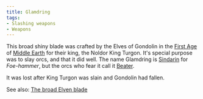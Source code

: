 ```yaml
---
title: Glamdring
tags:
- Slashing weapons
- Weapons
---
```


This broad shiny blade was crafted by the Elves of Gondolin in the
[First Age](First_Age "wikilink") of [Middle
Earth](Middle_Earth "wikilink") for their king, the Noldor King Turgon.
It's special purpose was to slay orcs, and that it did well. The name
Glamdring is [Sindarin](Sindarin "wikilink") for *Foe-hammer*, but the
orcs who fear it call it [Beater](Beater "wikilink").

It was lost after King Turgon was slain and Gondolin had fallen.

See also: [The broad Elven blade](The_broad_Elven_blade "wikilink")
